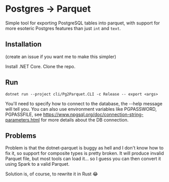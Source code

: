 # Postgres -> Parquet

Simple tool for exporting PostgreSQL tables into parquet, with support for more esoteric Postgres features than just `int` and `text`.

## Installation

(create an issue if you want me to make this simpler)

Install .NET Core. Clone the repo.

## Run

```
dotnet run --project cli/Pg2Parquet.CLI -c Release -- export <args>
```

You'll need to specify how to connect to the database, the --help message will tell you.
You can also use environment variables like PGPASSWORD, PGPASSFILE, see https://www.npgsql.org/doc/connection-string-parameters.html for more details about the DB connection.

## Problems


Problem is that the dotnet-parquet is buggy as hell and I don't know how to fix it, so support for composite types is pretty broken.
It will produce invalid Parquet file, but most tools can load it... so I guess you can then convert it using Spark to a valid Parquet.

Solution is, of course, to rewrite it in Rust 😂


